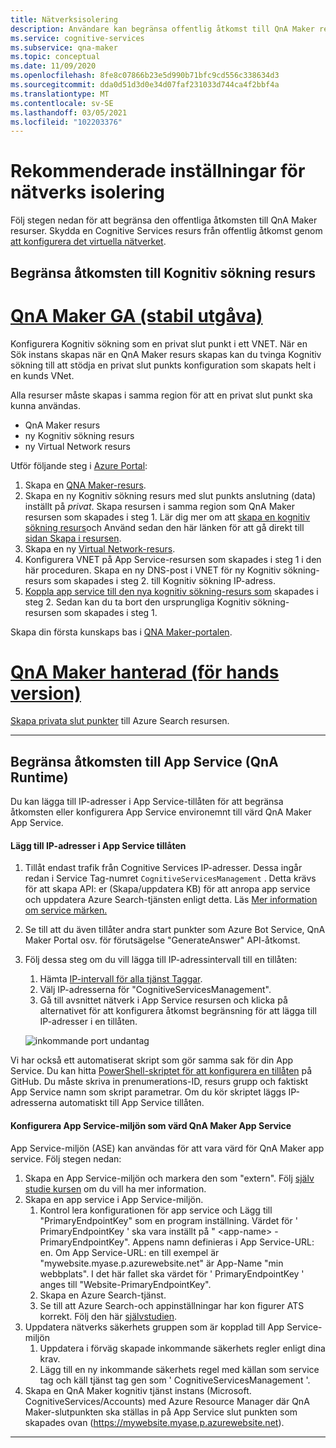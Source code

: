 ```yaml
---
title: Nätverksisolering
description: Användare kan begränsa offentlig åtkomst till QnA Maker resurser.
ms.service: cognitive-services
ms.subservice: qna-maker
ms.topic: conceptual
ms.date: 11/09/2020
ms.openlocfilehash: 8fe8c07866b23e5d990b71bfc9cd556c338634d3
ms.sourcegitcommit: dda0d51d3d0e34d07faf231033d744ca4f2bbf4a
ms.translationtype: MT
ms.contentlocale: sv-SE
ms.lasthandoff: 03/05/2021
ms.locfileid: "102203376"
---
```

# <a name="recommended-settings-for-network-isolation"></a>Rekommenderade inställningar för nätverks isolering

Följ stegen nedan för att begränsa den offentliga åtkomsten till QnA Maker resurser. Skydda en Cognitive Services resurs från offentlig åtkomst genom [att konfigurera det virtuella nätverket](../../cognitive-services-virtual-networks.md?tabs=portal).

## <a name="restrict-access-to-cognitive-search-resource"></a>Begränsa åtkomsten till Kognitiv sökning resurs

# <a name="qna-maker-ga-stable-release"></a>[QnA Maker GA (stabil utgåva)](#tab/v1)

Konfigurera Kognitiv sökning som en privat slut punkt i ett VNET. När en Sök instans skapas när en QnA Maker resurs skapas kan du tvinga Kognitiv sökning till att stödja en privat slut punkts konfiguration som skapats helt i en kunds VNet.

Alla resurser måste skapas i samma region för att en privat slut punkt ska kunna användas.

* QnA Maker resurs
* ny Kognitiv sökning resurs
* ny Virtual Network resurs

Utför följande steg i [Azure Portal](https://portal.azure.com):

1. Skapa en [QNA Maker-resurs](https://ms.portal.azure.com/#create/Microsoft.CognitiveServicesQnAMaker).
2. Skapa en ny Kognitiv sökning resurs med slut punkts anslutning (data) inställt på _privat_. Skapa resursen i samma region som QnA Maker resursen som skapades i steg 1. Lär dig mer om att [skapa en kognitiv sökning resurs](../../../search/search-create-service-portal.md)och Använd sedan den här länken för att gå direkt till [sidan Skapa i resursen](https://ms.portal.azure.com/#create/Microsoft.Search).
3. Skapa en ny [Virtual Network-resurs](https://ms.portal.azure.com/#create/Microsoft.VirtualNetwork-ARM).
4. Konfigurera VNET på App Service-resursen som skapades i steg 1 i den här proceduren. Skapa en ny DNS-post i VNET för ny Kognitiv sökning-resurs som skapades i steg 2. till Kognitiv sökning IP-adress.
5. [Koppla app service till den nya kognitiv sökning-resurs som](../how-to/set-up-qnamaker-service-azure.md) skapades i steg 2. Sedan kan du ta bort den ursprungliga Kognitiv sökning-resursen som skapades i steg 1.
    
Skapa din första kunskaps bas i [QNA Maker-portalen](https://www.qnamaker.ai/).

#  <a name="qna-maker-managed-preview-release"></a>[QnA Maker hanterad (för hands version)](#tab/v2)

[Skapa privata slut punkter](../reference-private-endpoint.md) till Azure Search resursen.

---

## <a name="restrict-access-to-app-service-qna-runtime"></a>Begränsa åtkomsten till App Service (QnA Runtime)

Du kan lägga till IP-adresser i App Service-tillåten för att begränsa åtkomsten eller konfigurera App Service environemnt till värd QnA Maker App Service.

#### <a name="add-ips-to-app-service-allowlist"></a>Lägg till IP-adresser i App Service tillåten

1. Tillåt endast trafik från Cognitive Services IP-adresser. Dessa ingår redan i Service Tag-numret `CognitiveServicesManagement` . Detta krävs för att skapa API: er (Skapa/uppdatera KB) för att anropa app service och uppdatera Azure Search-tjänsten enligt detta. Läs [Mer information om service märken.](../../../virtual-network/service-tags-overview.md)
2. Se till att du även tillåter andra start punkter som Azure Bot Service, QnA Maker Portal osv. för förutsägelse "GenerateAnswer" API-åtkomst.
3. Följ dessa steg om du vill lägga till IP-adressintervall till en tillåten:

   1. Hämta [IP-intervall för alla tjänst Taggar](https://www.microsoft.com/download/details.aspx?id=56519).
   2. Välj IP-adresserna för "CognitiveServicesManagement".
   3. Gå till avsnittet nätverk i App Service resursen och klicka på alternativet för att konfigurera åtkomst begränsning för att lägga till IP-adresser i en tillåten.

    ![inkommande port undantag](../media/inbound-ports.png)

Vi har också ett automatiserat skript som gör samma sak för din App Service. Du kan hitta [PowerShell-skriptet för att konfigurera en tillåten](https://github.com/pchoudhari/QnAMakerBackupRestore/blob/master/AddRestrictedIPAzureAppService.ps1) på GitHub. Du måste skriva in prenumerations-ID, resurs grupp och faktiskt App Service namn som skript parametrar. Om du kör skriptet läggs IP-adresserna automatiskt till App Service tillåten.

#### <a name="configure-app-service-environment-to-host-qna-maker-app-service"></a>Konfigurera App Service-miljön som värd QnA Maker App Service
    
App Service-miljön (ASE) kan användas för att vara värd för QnA Maker app service. Följ stegen nedan:

1. Skapa en App Service-miljön och markera den som "extern". Följ [själv studie kursen](../../../app-service/environment/create-external-ase.md) om du vill ha mer information.
2.  Skapa en app service i App Service-miljön.
    1. Kontrol lera konfigurationen för app service och Lägg till "PrimaryEndpointKey" som en program inställning. Värdet för ' PrimaryEndpointKey ' ska vara inställt på " \<app-name\> -PrimaryEndpointKey". Appens namn definieras i App Service-URL: en. Om App Service-URL: en till exempel är "mywebsite.myase.p.azurewebsite.net" är App-Name "min webbplats". I det här fallet ska värdet för ' PrimaryEndpointKey ' anges till "Website-PrimaryEndpointKey".
    2. Skapa en Azure Search-tjänst.
    3. Se till att Azure Search-och appinställningar har kon figurer ATS korrekt. 
          Följ den här [självstudien](../reference-app-service.md?tabs=v1#app-service).
3.  Uppdatera nätverks säkerhets gruppen som är kopplad till App Service-miljön
    1. Uppdatera i förväg skapade inkommande säkerhets regler enligt dina krav.
    2. Lägg till en ny inkommande säkerhets regel med källan som service tag och käll tjänst tag gen som ' CognitiveServicesManagement '.
4.  Skapa en QnA Maker kognitiv tjänst instans (Microsoft. CognitiveServices/Accounts) med Azure Resource Manager där QnA Maker-slutpunkten ska ställas in på App Service slut punkten som skapades ovan (https://mywebsite.myase.p.azurewebsite.net).
    
---
